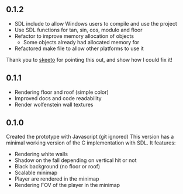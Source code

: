 ## 0.1.2

- SDL include to allow Windows users to compile and use the project 
- Use SDL functions for tan, sin, cos, modulo and floor
- Refactor to improve memory allocation of objects
    - Some objects already had allocated memory for
- Refactored make file to allow other platforms to use it

Thank you to [skeeto](https://github.com/skeeto) for pointing this out, and show how I could fix it!

## 0.1.1

- Rendering floor and roof (simple color)
- Improved docs and code readability 
- Render wolfenstein wall textures

## 0.1.0

Created the prototype with Javascript (git ignored)
This version has a minimal working version of the C implementation with SDL. It features:
- Rendering white walls
- Shadow on the fall depending on vertical hit or not
- Black background (no floor or roof)
- Scalable minimap
- Player are rendered in the minimap
- Rendering FOV of the player in the minimap 